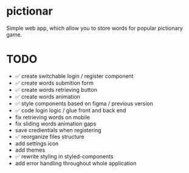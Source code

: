 # pictionar
Simple web app, which allow you to store words for popular pictionary game.

# TODO

- ✅	create switchable login / register component
- ✅ create words submition form
- ✅	create words retrieving button
- ✅	create words animation
- ✅	style components based on figma / previous version
- ✅	code login logic / glue front and back end
- fix retrieving words on mobile
- fix sliding words animation gaps
- save credientials when registering
- ✅ reorganize files structure
- add settings icon
- add themes
- ✅ rewrite styling in styled-components
- add error handling throughout whole application

